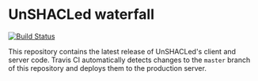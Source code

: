 # UnSHACLed waterfall

[![Build Status](https://travis-ci.org/dubious-developments/UnSHACLed-waterfall.svg?branch=master)](https://travis-ci.org/dubious-developments/UnSHACLed-waterfall)

This repository contains the latest release of UnSHACLed's client and server code. Travis CI automatically detects changes to the `master` branch of this repository and deploys them to the production server.

